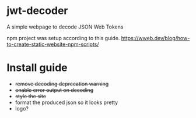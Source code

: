 # jwt-decoder
A simple webpage to decode JSON Web Tokens

npm project was setup according to this guide. https://wweb.dev/blog/how-to-create-static-website-npm-scripts/


# Install guide




- ~~remove decoding deprecation warning~~
- ~~enable error output on decoding~~
- ~~style the site~~
- format the produced json so it looks pretty
- logo?

